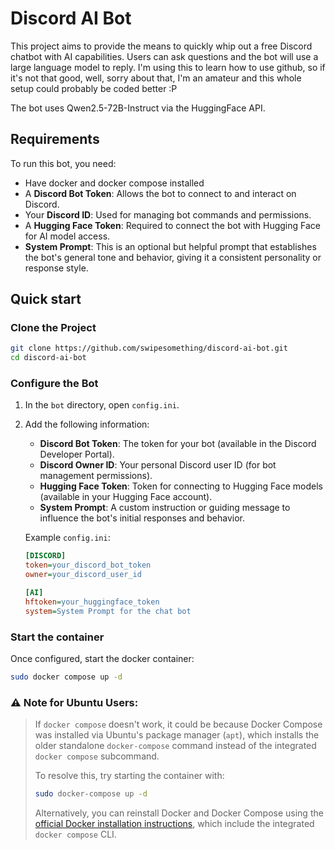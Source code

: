 # Discord AI Bot

This project aims to provide the means to quickly whip out a free Discord chatbot with AI capabilities. Users can ask questions and the bot will use a large language model to reply. I'm using this to learn how to use github, so if it's not that good, well, sorry about that, I'm an amateur and this whole setup could probably be coded better :P

The bot uses Qwen2.5-72B-Instruct via the HuggingFace API.

## Requirements

To run this bot, you need:

- Have docker and docker compose installed
- A **Discord Bot Token**: Allows the bot to connect to and interact on Discord.
- Your **Discord ID**: Used for managing bot commands and permissions.
- A **Hugging Face Token**: Required to connect the bot with Hugging Face for AI model access.
- **System Prompt**: This is an optional but helpful prompt that establishes the bot's general tone and behavior, giving it a consistent personality or response style.

## Quick start

### Clone the Project

```bash
git clone https://github.com/swipesomething/discord-ai-bot.git
cd discord-ai-bot
```

### Configure the Bot

1. In the `bot` directory, open `config.ini`.
2. Add the following information:
   - **Discord Bot Token**: The token for your bot (available in the Discord Developer Portal).
   - **Discord Owner ID**: Your personal Discord user ID (for bot management permissions).
   - **Hugging Face Token**: Token for connecting to Hugging Face models (available in your Hugging Face account).
   - **System Prompt**: A custom instruction or guiding message to influence the bot's initial responses and behavior.

   Example `config.ini`:
   ```ini
   [DISCORD]
   token=your_discord_bot_token
   owner=your_discord_user_id
   
   [AI]
   hftoken=your_huggingface_token
   system=System Prompt for the chat bot
   ```

### Start the container

Once configured, start the docker container:

```bash
sudo docker compose up -d
```

### ⚠️ **Note for Ubuntu Users**:  
> If `docker compose` doesn't work, it could be because Docker Compose was installed via Ubuntu's package manager (`apt`), which installs the older standalone `docker-compose` command instead of the integrated `docker compose` subcommand.
>
> To resolve this, try starting the container with:
> ```bash
> sudo docker-compose up -d
> ```
> Alternatively, you can reinstall Docker and Docker Compose using the [official Docker installation instructions](https://docs.docker.com/engine/install/), which include the integrated `docker compose` CLI.

